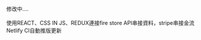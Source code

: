 修改中....<br/>
<br/>
使用REACT、CSS IN JS、REDUX連接fire store  API串接資料，stripe串接金流<br/>
Netlify CI自動推版更新<br/>
<br/>
